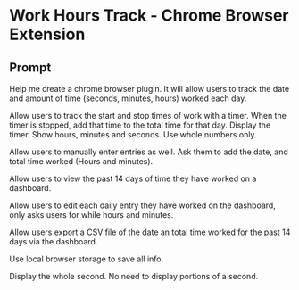 # Work Hours Track - Chrome Browser Extension

## Prompt

Help me create a chrome browser plugin. It will allow users to track the date and amount of time (seconds, minutes, hours) worked each day.

Allow users to track the start and stop times of work with a timer. When the timer is stopped, add that time to the total time for that day. Display the timer. Show hours, minutes and seconds. Use whole numbers only.

Allow users to manually enter entries as well. Ask them to add the date, and total time worked (Hours and minutes).

Allow users to view the past 14 days of time they have worked on a dashboard.

Allow users to edit each daily entry they have worked on the dashboard, only asks users for while hours and minutes.

Allow users export a CSV file of the date an total time worked for the past 14 days via the dashboard.

Use local browser storage to save all info.

Display the whole second. No need to display portions of a second.
